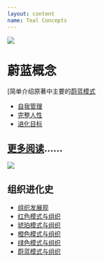 ```yaml
---
layout: content
name: Teal Concepts
---
```

![](/media/fundamental-assumptions.jpg)

# 蔚蓝概念

[简单介绍原著中主要的[蔚蓝模式](../../theory/teal-paradigm-and-organizations/)

* [自我管理](../../theory/self-management/)[](/theory/self-management/)
* [完整人性](../../theory/wholeness/)
* [进化目标](../../theory/evolutionary-purpose/)

## [更多阅读](https://reinventingorganizationswiki.com/cn/pages/tealpractices/)......

![](/media/1_018-small.png)

## 组织进化史

* [组织发展观](../../theory/developmental-perspective-on-organizations/)
* [红色模式与组织](../../theory/red-organizations/)
* [琥珀模式与组织](../../theory/amber-paradigm-and-organizations/)
* [橙色模式与组织](../../theory/orange-paradigm-and-organizations/)
* [绿色模式与组织](../../theory/green-paradigm-and-organizations/)
* [蔚蓝模式与组织](../../theory/teal-paradigm-and-organizations/)